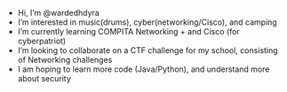 - Hi, I’m @wardedhdyra
- I’m interested in music(drums), cyber(networking/Cisco), and camping 
- I’m currently learning COMPITA Networking + and Cisco (for cyberpatriot)
- I’m looking to collaborate on a CTF challenge for my school, consisting of Networking challenges
- I am hoping to learn more code (Java/Python), and understand more about security 

<!---
wardedhdyra/wardedhdyra is a ✨ special ✨ repository because its `README.md` (this file) appears on your GitHub profile.
You can click the Preview link to take a look at your changes.
--->
